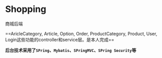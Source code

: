 # Shopping

商城后端

==AricleCategory, Article, Option, Order, ProductCategory, Product, User, Login这些功能的controller和service层。是本人完成==

**后台技术采用了`SPring`、`Mybatis`、`SPringMVC`、`SPring Security`等**

